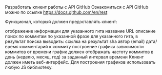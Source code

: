 Разработать клиент работы с API GitHub
Ознакомиться с API GitHub можно по ссылке https://docs.github.com/en/rest

Функционал, который должен предоставлять клиент:

отображение информации для указанного гита
название
URL
описание
поиск по коммитам по указанной фразе для указанного гита, в результат поиска выводить:
ссылка на результат
sha
автор (email)
дата/время
комментарий к коммиту
построение графика зависимости коммитов от времени
график должен отображать частоту коммитов в день (неделю, месяц, год) за заданный интервал времени
Клиент должен иметь веб-интерфейс. Для построения графиков использовать любую JS библиотеку.
